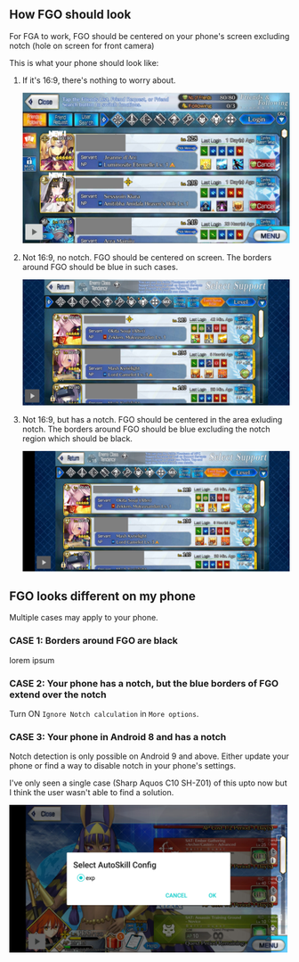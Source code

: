 ## How FGO should look

For FGA to work, FGO should be centered on your phone's screen excluding notch (hole on screen for front camera)

This is what your phone should look like:

1. If it's 16:9, there's nothing to worry about.

   <img src="img/inside.jpg" width="500">

2. Not 16:9, no notch. FGO should be centered on screen. The borders around FGO should be blue in such cases.

   <img src="img/outside-notchless.jpg" width="500">

3. Not 16:9, but has a notch. FGO should be centered in the area exluding notch. The borders around FGO should be blue excluding the notch region which should be black.

   <img src="img/outside.jpg" width="500">

## FGO looks different on my phone

Multiple cases may apply to your phone.

### CASE 1: Borders around FGO are black

lorem ipsum

### CASE 2: Your phone has a notch, but the blue borders of FGO extend over the notch

Turn ON `Ignore Notch calculation` in `More options`.

### CASE 3: Your phone in Android 8 and has a notch

Notch detection is only possible on Android 9 and above. Either update your phone or find a way to disable notch in your phone's settings.

I've only seen a single case (Sharp Aquos C10 SH-Z01) of this upto now but I think the user wasn't able to find a solution.

<img src="img/notch-8.jpg" width="500">